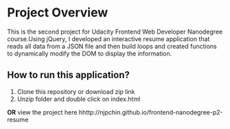 # Project Overview

This is the second project for Udacity Frontend Web Developer Nanodegree course.Using jQuery, I developed an interactive resume application that reads all data from a JSON file and then build loops and created functions to dynamically modify the DOM to display the information.

## How to run this application?
1. Clone this repository or download zip link
2. Unzip folder and double click on index.html

**OR** view the project here hhttp://njpchin.github.io/frontend-nanodegree-p2-resume
